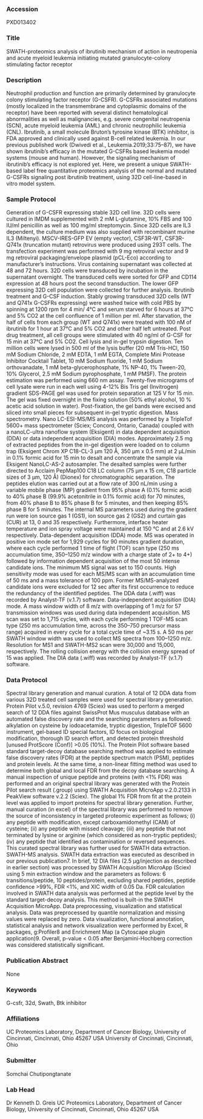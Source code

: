 ### Accession
PXD013402

### Title
SWATH-proteomics analysis of ibrutinib mechanism of action in neutropenia and acute myeloid leukemia initiating mutated granulocyte-colony stimulating factor receptor

### Description
Neutrophil production and function are primarily determined by granulocyte colony stimulating factor receptor (G-CSFR). G-CSFRs associated mutations (mostly localized in the transmembrane and cytoplasmic domains of the receptor) have been reported with several distinct hematological abnormalities as well as malignancies, e.g. severe congenital neutropenia (SCN), acute myeloid leukemia (AML) and chronic neutrophilic leukemia (CNL). Ibrutinib, a small molecule Bruton’s tyrosine kinase (BTK) inhibitor, is FDA approved and clinically used against B-cell related leukemia. In our previous published work (Dwivedi et al., Leukemia.2019;33:75–87), we have shown ibrutinib’s efficacy in the mutated G-CSFRs based leukemia model systems (mouse and human). However, the signaling mechanism of ibrutinib’s efficacy is not explored yet. Here, we present a unique SWATH-based label free quantitative proteomics analysis of the normal and mutated G-CSFRs signaling post ibrutinib treatment, using 32D cell-line-based in vitro model system.

### Sample Protocol
Generation of G-CSFR expressing stable 32D cell line. 32D cells were cultured in IMDM supplemented with 2 mM L-glutamine, 10% FBS  and 100 IU/ml penicillin as well as 100 mg/ml streptomycin. Since 32D cells are IL3 dependent, the culture medium was also supplied with recombinant murine IL3 (Miltenyi). MSCV-IRES-GFP EV (empty vector), CSF3R-WT, CSF3R-Q741x (truncation mutant) retrovirus were produced using 293T cells. The transfection experiment was performed with 9 mg retroviral vector and 9 mg retroviral packaging/envelope plasmid (pCL-Eco) according to manufacturer’s instructions. Virus containing supernatant was collected at 48 and 72 hours. 32D cells were transduced by incubation in the supernatant overnight. The transduced cells were sorted for GFP and CD114 expression at 48 hours post the second transduction. The lower GFP expressing 32D cell population were collected for further analysis. Ibrutinib treatment and G-CSF induction. Stably growing transduced 32D cells (WT and Q741x G-CSFRs expressing) were washed twice with cold PBS by spinning at 1200 rpm for 4 min/ 4°C and serum starved for 6 hours at 37°C and 5% CO2 at the cell confluence of 1 million per ml. After starvation, the half of cells from each group (WT and Q741x) were treated with 100 nM of ibrutinib for 1 hour at 37°C and 5% CO2 and other half left untreated. Post drug treatment, all cell groups were stimulated with 40 ng/ml of G-CSF for 15 min at 37°C and 5% CO2. Cell lysis and in-gel trypsin digestion. Ten million cells were lysed in 500 ml of the lysis buffer (20 mM Tris-HCl, 150 mM Sodium Chloride, 2 mM EDTA, 1 mM EGTA, Complete Mini Protease Inhibitor Cocktail Tablet, 10 mM Sodium fluoride, 1 mM Sodium orthovanadate, 1 mM beta-glycerophosphate, 1% NP-40, 1% Tween-20, 10% Glycerol, 2.5 mM Sodium pyrophosphate, 1 mM PMSF). The protein estimation was performed using 660 nm assay. Twenty-five micrograms of cell lysate were run in each well using 4-12% Bis Tris gel (Invitrogen) gradient SDS-PAGE gel was used for protein separation at 125 V for 15 min. The gel was fixed overnight in the fixing solution (50% ethyl alcohol, 10 % acetic acid solution in water). Post-fixation, the gel bands were excised and sliced into small pieces for subsequent in-gel tryptic digestion. Mass spectrometry. Nano LC-ESI-MS/MS analysis was performed by a TripleTof 5600+ mass spectrometer (Sciex; Concord, Ontario, Canada) coupled with a nanoLC-ultra nanoflow system (Eksigent) in data dependent acquisition (DDA) or data independent acquisition (DIA) modes. Approximately 2.5 mg of extracted peptides from the in-gel digestion were loaded on to column trap (Eksigent Chrom XP C18-CL-3 μm 120 Å, 350 μm x 0.5 mm) at 2 μL/min in 0.1% formic acid for 15 min to desalt and concentrate the sample via Eksigent NanoLC-AS-2 autosampler. The desalted samples were further directed to Acclaim PepMap100 C18 LC column (75 μm x 15 cm, C18 particle sizes of 3 μm, 120 Å) (Dionex) for chromatographic separation. The peptides elution was carried out at a flow rate of 300 nL/min using a variable mobile phase (MP) gradient from 95% phase A (0.1% formic acid) to 40% phase B (99.9% acetonitrile in 0.1% formic acid) for 70 minutes, from 40% phase B to 85% phase B for 5 minutes, and then keeping 85% phase B for 5 minutes. The internal MS parameters used during the gradient run were ion source gas 1 (GS1), ion source gas 2 (GS2) and curtain gas (CUR) at 13, 0 and 35 respectively. Furthermore, interface heater temperature and ion spray voltage were maintained at 150 °C and at 2.6 kV respectively. Data-dependent acquisition (DDA) mode. MS was operated in positive ion mode set for 1,929 cycles for 90 minutes gradient duration, where each cycle performed 1 time of flight (TOF) scan type (250 ms accumulation time, 350–1250 m/z window with a charge state of 2+ to 4+) followed by information dependent acquisition of the most 50 intense candidate ions. The minimum MS signal was set to 150 counts. High sensitivity mode was used for each MS/MS scan with an accumulation time of 50 ms and a mass tolerance of 100 ppm. Former MS/MS-analyzed candidate ions were excluded for 12 sec after its first occurrence to reduce the redundancy of the identified peptides. The DDA data (.wiff) was recorded by Analyst-TF (v.1.7) software. Data-independent acquisition (DIA) mode. A mass window width of 8 m/z with overlapping of 1 m/z for 57 transmission windows was used during data independent acquisition. MS scan was set to 1,715 cycles, with each cycle performing 1 TOF-MS scan type (250 ms accumulation time, across the 350–750 precursor mass range) acquired in every cycle for a total cycle time of ~3.15 s. A 50 ms per SWATH window width was used to collect MS spectra from 100–1250 m/z. Resolution for MS1 and SWATH-MS2 scan were 30,000 and 15,000, respectively. The rolling collision energy with the collision energy spread of 15 was applied. The DIA data (.wiff) was recorded by Analyst-TF (v.1.7) software.

### Data Protocol
Spectral library generation and manual curation. A total of 12 DDA data from various 32D treated cell samples were used for spectral library generation. Protein Pilot v.5.0, revision 4769 (Sciex) was used to perform a merged search of 12 DDA files against SwissProt Mus musculus database with an automated false discovery rate and the searching parameters as followed: alkylation on cysteine by iodoacetamide, tryptic digestion, TripleTOF 5600 instrument, gel-based ID special factors, ID focus on biological modification, thorough ID search effort, and detected protein threshold [unused ProtScore (Conf)] >0.05 (10%). The Protein Pilot software based standard target-decoy database searching method was applied to estimate false discovery rates (FDR) at the peptide spectrum match (PSM), peptides and protein levels. At the same time, a non-linear fitting method was used to determine both global and local FDR from the decoy database searching. A manual inspection of unique peptide and proteins (with <1% FDR) was performed and an original spectral library was generated with the Protein Pilot search result (.group) using SWATH Acquisition MicroApp v.2.0.2133 in PeakView software v.2.2 (Sciex). The global 1% FDR from fit at the protein level was applied to import proteins for spectral library generation. Further, manual curation (in excel) of the spectral library was performed to remove the source of inconsistency in targeted proteomic experiment as follows; (i) any peptide with modification, except carboxamidomethyl (CAM) of cysteine; (ii) any peptide with missed cleavage; (iii) any peptide that not terminated by lysine or arginine (which considered as non-tryptic peptides); (iv) any peptide that identified as contamination or reversed sequences. This curated spectral library was further used for SWATH data extraction. SWATH-MS analysis. SWATH data extraction was executed as described in our previous publication7. In brief, 12 DIA files (2.5 μg/injection as described in earlier section) was processed by SWATH Acquisition MicroApp (Sciex) using 5 min extraction window and the parameters as follows: 6 transitions/peptide, 10 peptides/protein, excluding shared peptides, peptide confidence >99%, FDR <1%, and XIC width of 0.05 Da. FDR calculation involved in SWATH data analysis was performed at the peptide level by the standard target-decoy analysis. This method is built-in the SWATH Acquisition MicroApp. Data preprocessing, visualization and statistical analysis. Data was preprocessed by quantile normalization and missing values were replaced by zero. Data visualization, functional annotation, statistical analysis and network visualization were performed by Excel, R packages, g:Profiler8 and Enrichment Map (a Cytoscape plugin application)9. Overall, p-value < 0.05 after Benjamini-Hochberg correction was considered statistically significant.

### Publication Abstract
None

### Keywords
G-csfr, 32d, Swath, Btk inhibitor

### Affiliations
UC Proteomics Laboratory, Department of Cancer Biology, University of Cincinnati, Cincinnati, Ohio 45267 USA
University of Cincinnati, Cincinnati, Ohio

### Submitter
Somchai Chutipongtanate

### Lab Head
Dr Kenneth D. Greis
UC Proteomics Laboratory, Department of Cancer Biology, University of Cincinnati, Cincinnati, Ohio 45267 USA


